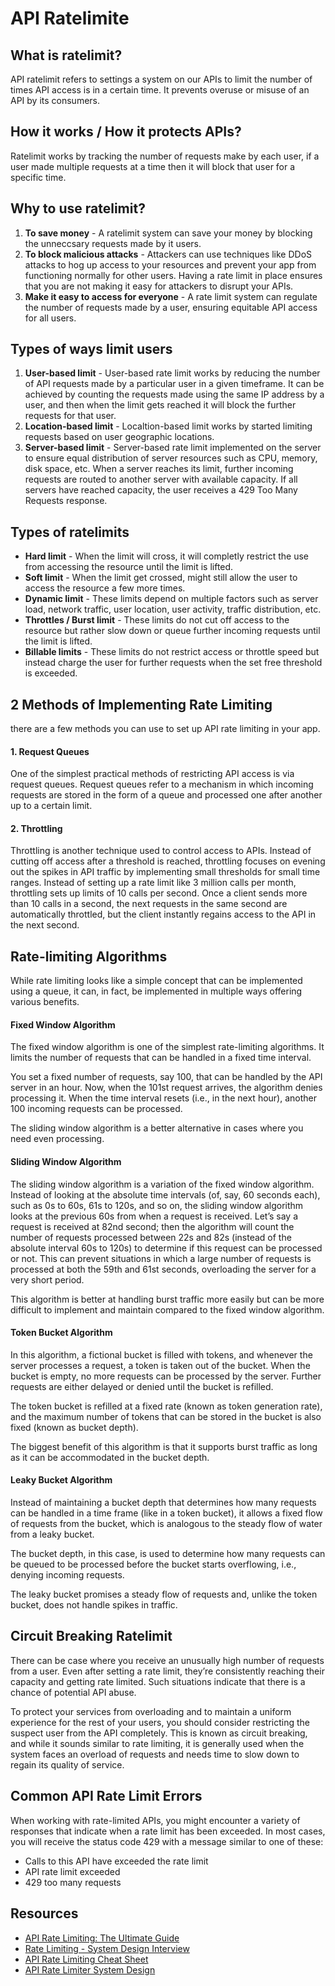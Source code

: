 # API Ratelimite

## What is ratelimit?

API ratelimit refers to settings a system on our APIs to limit the number of times API access is in a certain time. It prevents overuse or misuse of an API by its consumers.

## How it works / How it protects APIs?

Ratelimit works by tracking the number of requests make by each user, if a user made multiple requests at a time then it will block that user for a specific time.

## Why to use ratelimit?

1. **To save money** - A ratelimit system can save your money by blocking the unneccsary requests made by it users.
2. **To block malicious attacks** - Attackers can use techniques like DDoS attacks to hog up access to your resources and prevent your app from functioning normally for other users. Having a rate limit in place ensures that you are not making it easy for attackers to disrupt your APIs.
3. **Make it easy to access for everyone** - A rate limit system can regulate the number of requests made by a user, ensuring equitable API access for all users.

## Types of ways limit users

1. **User-based limit** - User-based rate limit works by reducing the number of API requests made by a particular user in a given timeframe. It can be achieved by counting the requests made using the same IP address by a user, and then when the limit gets reached it will block the further requests for that user.
2. **Location-based limit** - Localtion-based limit works by started limiting requests based on user geographic locations.
3. **Server-based limit** - Server-based rate limit implemented on the server to ensure equal distribution of server resources such as CPU, memory, disk space, etc. When a server reaches its limit, further incoming requests are routed to another server with available capacity. If all servers have reached capacity, the user receives a 429 Too Many Requests response.

## Types of ratelimits

- **Hard limit** - When the limit will cross, it will completly restrict the use from accessing the resource until the limit is lifted.
- **Soft limit** - When the limit get crossed, might still allow the user to access the resource a few more times.
- **Dynamic limit** - These limits depend on multiple factors such as server load, network traffic, user location, user activity, traffic distribution, etc.
- **Throttles / Burst limit** - These limits do not cut off access to the resource but rather slow down or queue further incoming requests until the limit is lifted.
- **Billable limits** - These limits do not restrict access or throttle speed but instead charge the user for further requests when the set free threshold is exceeded.

## 2 Methods of Implementing Rate Limiting

there are a few methods you can use to set up API rate limiting in your app.

#### 1. Request Queues

One of the simplest practical methods of restricting API access is via request queues. Request queues refer to a mechanism in which incoming requests are stored in the form of a queue and processed one after another up to a certain limit.

#### 2. Throttling

Throttling is another technique used to control access to APIs. Instead of cutting off access after a threshold is reached, throttling focuses on evening out the spikes in API traffic by implementing small thresholds for small time ranges. Instead of setting up a rate limit like 3 million calls per month, throttling sets up limits of 10 calls per second. Once a client sends more than 10 calls in a second, the next requests in the same second are automatically throttled, but the client instantly regains access to the API in the next second.

## Rate-limiting Algorithms

While rate limiting looks like a simple concept that can be implemented using a queue, it can, in fact, be implemented in multiple ways offering various benefits.

#### Fixed Window Algorithm

The fixed window algorithm is one of the simplest rate-limiting algorithms. It limits the number of requests that can be handled in a fixed time interval.

You set a fixed number of requests, say 100, that can be handled by the API server in an hour. Now, when the 101st request arrives, the algorithm denies processing it. When the time interval resets (i.e., in the next hour), another 100 incoming requests can be processed.

The sliding window algorithm is a better alternative in cases where you need even processing.

#### Sliding Window Algorithm

The sliding window algorithm is a variation of the fixed window algorithm.
Instead of looking at the absolute time intervals (of, say, 60 seconds each), such as 0s to 60s, 61s to 120s, and so on, the sliding window algorithm looks at the previous 60s from when a request is received. Let’s say a request is received at 82nd second; then the algorithm will count the number of requests processed between 22s and 82s (instead of the absolute interval 60s to 120s) to determine if this request can be processed or not. This can prevent situations in which a large number of requests is processed at both the 59th and 61st seconds, overloading the server for a very short period.

This algorithm is better at handling burst traffic more easily but can be more difficult to implement and maintain compared to the fixed window algorithm.

#### Token Bucket Algorithm

In this algorithm, a fictional bucket is filled with tokens, and whenever the server processes a request, a token is taken out of the bucket. When the bucket is empty, no more requests can be processed by the server. Further requests are either delayed or denied until the bucket is refilled.

The token bucket is refilled at a fixed rate (known as token generation rate), and the maximum number of tokens that can be stored in the bucket is also fixed (known as bucket depth).

The biggest benefit of this algorithm is that it supports burst traffic as long as it can be accommodated in the bucket depth.

#### Leaky Bucket Algorithm

Instead of maintaining a bucket depth that determines how many requests can be handled in a time frame (like in a token bucket), it allows a fixed flow of requests from the bucket, which is analogous to the steady flow of water from a leaky bucket.

The bucket depth, in this case, is used to determine how many requests can be queued to be processed before the bucket starts overflowing, i.e., denying incoming requests.

The leaky bucket promises a steady flow of requests and, unlike the token bucket, does not handle spikes in traffic.

## Circuit Breaking Ratelimit

There can be case where you receive an unusually high number of requests from a user. Even after setting a rate limit, they’re consistently reaching their capacity and getting rate limited. Such situations indicate that there is a chance of potential API abuse.

To protect your services from overloading and to maintain a uniform experience for the rest of your users, you should consider restricting the suspect user from the API completely. This is known as circuit breaking, and while it sounds similar to rate limiting, it is generally used when the system faces an overload of requests and needs time to slow down to regain its quality of service.

## Common API Rate Limit Errors

When working with rate-limited APIs, you might encounter a variety of responses that indicate when a rate limit has been exceeded. In most cases, you will receive the status code 429 with a message similar to one of these:

- Calls to this API have exceeded the rate limit
- API rate limit exceeded
- 429 too many requests

## Resources

- [API Rate Limiting: The Ultimate Guide](https://kinsta.com/knowledgebase/api-rate-limit/#what-is-api-rate-limiting)
- [Rate Limiting - System Design Interview](https://www.youtube.com/watch?v=gVVDo2h6DwA)
- [API Rate Limiting Cheat Sheet](https://dev.to/colinmcdermott/api-rate-limiting-cheat-sheet-409f)
- [API Rate Limiter System Design](https://www.enjoyalgorithms.com/blog/design-api-rate-limiter)
